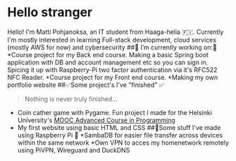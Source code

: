 # Hello stranger 
Hello! I'm Matti Pohjanoksa, an IT student from Haaga-helia 🇫🇮.
Currently I'm mostly interested in learning Full-stack development, cloud services (mostly AWS for now) and cybersecurity
##🔭 I’m currently working on:🔭
*Course project for my Back end course. Making a basic Spring boot application with DB and account management etc so you can sign in. Spicing it up with Raspberry-Pi two factor authentication via it's RFC522 NFC Reader. 
*Course project for my Front end course.
*Making my own portfolio website
##✅Some project's I've "finished" ✅
> Nothing is never truly finished...
* Coin cather game with Pygame. Fun project I made for the Helsinki University's [MOOC Advanced Course in Programming](https://programming-25.mooc.fi/)
* My first website using basic HTML and CSS
##🍇Some stuff I've made using Raspberry Pi 🍇
*SambaDB for easier file transfer across devices within the same network
*Own VPN to acces my homenetwork remotely using PiVPN, Wireguard and DuckDNS

<!--
**MatPohj/MatPohj** is a ✨ _special_ ✨ repository because its `README.md` (this file) appears on your GitHub profile.

Here are some ideas to get you started:

- 🔭 I’m currently working on ...
- 🌱 I’m currently learning ...
- 👯 I’m looking to collaborate on ...
- 🤔 I’m looking for help with ...
- 💬 Ask me about ...
- 📫 How to reach me: ...
- 😄 Pronouns: ...
- ⚡ Fun fact: ...
-->
